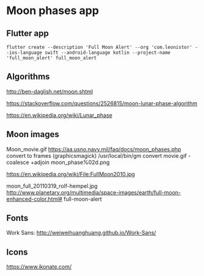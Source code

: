 
# Moon phases app

## Flutter app

`flutter create --description 'Full Moon Alert' --org 'com.leonistor' --ios-language swift --android-language kotlin --project-name 'full_moon_alert' full_moon_alert`


## Algorithms

http://ben-daglish.net/moon.shtml

https://stackoverflow.com/questions/2526815/moon-lunar-phase-algorithm

https://en.wikipedia.org/wiki/Lunar_phase


## Moon images

Moon_movie.gif
https://aa.usno.navy.mil/faq/docs/moon_phases.php
convert to frames
(graphicsmagick)
/usr/local/bin/gm convert movie.gif -coalesce +adjoin moon_phase%02d.png


https://en.wikipedia.org/wiki/File:FullMoon2010.jpg

moon_full_20110319_rolf-hempel.jpg
http://www.planetary.org/multimedia/space-images/earth/full-moon-enhanced-color.html# full-moon-alert

## Fonts

Work Sans: http://weiweihuanghuang.github.io/Work-Sans/

## Icons

https://www.ikonate.com/



